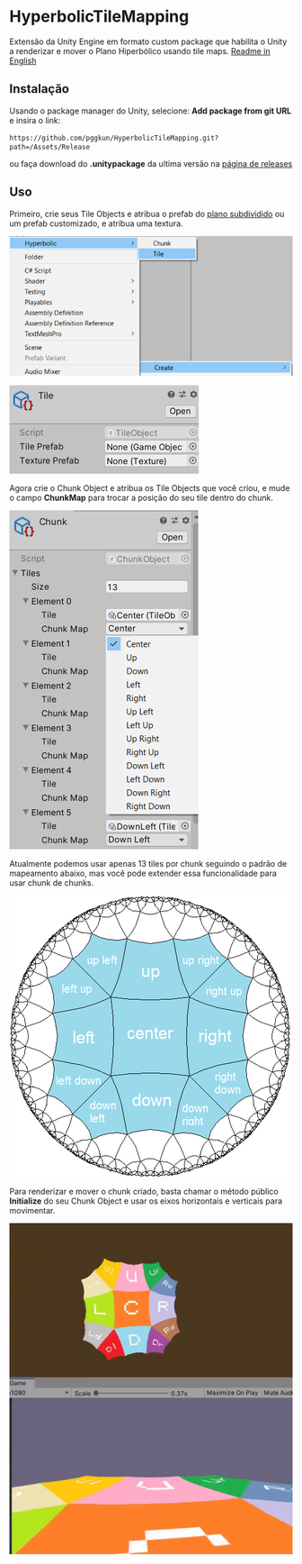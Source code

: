 # HyperbolicTileMapping
Extensão da Unity Engine em formato custom package que habilita o Unity a renderizar e mover o Plano Hiperbólico usando tile maps.
[Readme in English](README.md)

## Instalação
Usando o package manager do Unity, selecione: **Add package from git URL** e insira o link:
```
https://github.com/pggkun/HyperbolicTileMapping.git?path=/Assets/Release
```
ou faça download do **.unitypackage** da ultima versão na [página de releases](https://github.com/paulogcosta/HyperbolicTileMapping/releases/tag/1.0.0)

## Uso
Primeiro, crie seus Tile Objects e atribua o prefab do [plano subdividido](https://github.com/paulogcosta/HyperbolicTileMapping/blob/main/Assets/Release/Resources/Prefabs/5SubvidisionSquareTile.prefab) ou um prefab customizado, e atribua uma textura.

![creating tile object](https://github.com/paulogcosta/HyperbolicTileMapping/blob/main/Assets/GitHub/create-tile.png)

![assign prefab and texture](https://github.com/paulogcosta/HyperbolicTileMapping/blob/main/Assets/GitHub/tile-object.png)

Agora crie o Chunk Object  e atribua os Tile Objects que você criou, e mude o campo **ChunkMap** para trocar a posição do seu tile dentro do chunk.

![creating chunk object](https://github.com/paulogcosta/HyperbolicTileMapping/blob/main/Assets/GitHub/chunk-object.png)

Atualmente podemos usar apenas 13 tiles por chunk seguindo o padrão de mapeamento abaixo, mas você pode extender essa funcionalidade para usar chunk de chunks.

![chunk pattern](https://github.com/paulogcosta/HyperbolicTileMapping/blob/main/Assets/GitHub/chunk-map.png)

Para renderizar e mover o chunk criado, basta chamar o método público **Initialize** do seu Chunk Object e usar os eixos horizontais e verticais para movimentar.

![movement](Assets/GitHub/hyper-move.gif)
